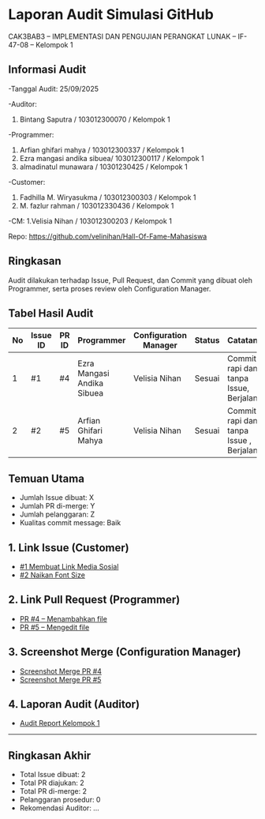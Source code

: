 # Laporan Audit Simulasi GitHub
CAK3BAB3 – IMPLEMENTASI DAN PENGUJIAN PERANGKAT LUNAK – IF-47-08 – Kelompok 1

## Informasi Audit
-Tanggal Audit: 25/09/2025

-Auditor: 
1. Bintang Saputra / 103012300070 / Kelompok 1

-Programmer: 
1. Arfian ghifari mahya / 103012300337 / Kelompok 1
2. Ezra mangasi andika sibuea/ 103012300117 / Kelompok 1
3. almadinatul munawara / 10301230425 / Kelompok 1

-Customer:
1. Fadhilla M. Wiryasukma / 103012300303 / Kelompok 1
2. M. fazlur rahman / 103012330436 / Kelompok 1

-CM: 
1.Velisia Nihan / 103012300203 / Kelompok 1

Repo: https://github.com/velinihan/Hall-Of-Fame-Mahasiswa

## Ringkasan
Audit dilakukan terhadap Issue, Pull Request, dan Commit yang dibuat oleh Programmer, serta proses review oleh Configuration Manager.

## Tabel Hasil Audit
| No | Issue ID | PR ID | Programmer | Configuration Manager | Status     | Catatan                       |
|----|----------|-------|------------|-----------------------|------------|-------------------------------|
| 1  | #1       |   #4  | Ezra Mangasi Andika Sibuea | Velisia Nihan                   | Sesuai | Commit rapi dan tanpa Issue, Berjalan |
| 2  | #2       |   #5  | Arfian Ghifari Mahya       | Velisia Nihan                   | Sesuai | Commit rapi dan tanpa Issue , Berjalan | 

## Temuan Utama
- Jumlah Issue dibuat: X
- Jumlah PR di-merge: Y
- Jumlah pelanggaran: Z
- Kualitas commit message: Baik

## 1. Link Issue (Customer)
- [#1 Membuat Link Media Sosial](https://github.com/velinihan/Hall-Of-Fame-Mahasiswa/issues/1)
- [#2 Naikan Font Size](https://github.com/velinihan/Hall-Of-Fame-Mahasiswa/issues/2)

## 2. Link Pull Request (Programmer)
- [PR #4 – Menambahkan file](https://github.com/velinihan/Hall-Of-Fame-Mahasiswa/commit/0ad607ea308c63b1a09b90d7cbd051f3be72a6aa)
- [PR #5 – Mengedit file](https://github.com/velinihan/Hall-Of-Fame-Mahasiswa/commit/f1ddec27306ddece63dcb9f17c593bc27860d77e)

## 3. Screenshot Merge (Configuration Manager)
- [Screenshot Merge PR #4](https://github.com/velinihan/Hall-Of-Fame-Mahasiswa/blob/main/Screenshot%202025-09-25%20at%2012.22.40.png)
- [Screenshot Merge PR #5](https://github.com/velinihan/Hall-Of-Fame-Mahasiswa/blob/main/Screenshot%202025-09-25%20at%2012.23.06.png)

## 4. Laporan Audit (Auditor)
- [Audit Report Kelompok 1](https://github.com/velinihan/Hall-Of-Fame-Mahasiswa/blob/main/Laporan%20Audit)

---

## Ringkasan Akhir
- Total Issue dibuat: 2
- Total PR diajukan: 2
- Total PR di-merge: 2
- Pelanggaran prosedur: 0
- Rekomendasi Auditor: …
